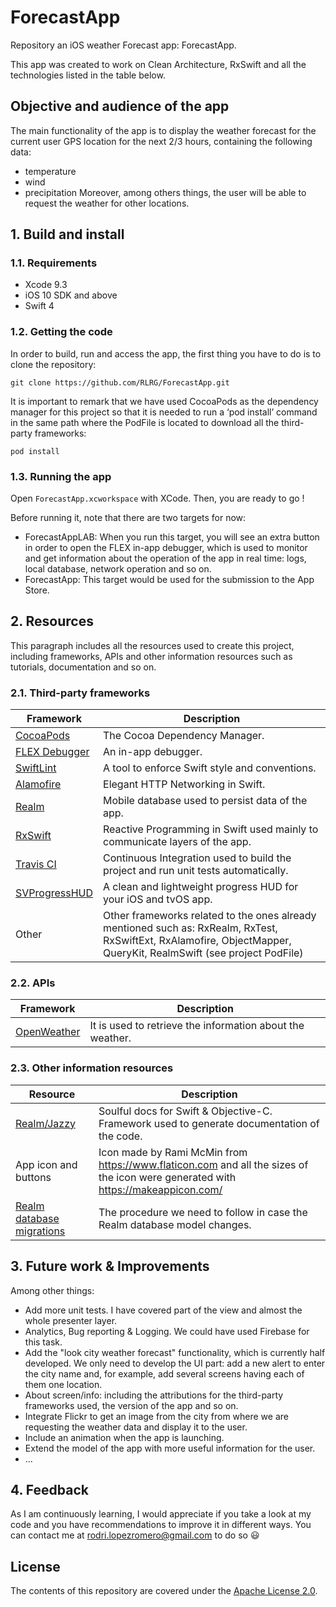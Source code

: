 # ForecastApp

Repository an iOS weather Forecast app: ForecastApp.

This app was created to work on Clean Architecture, RxSwift and all the technologies listed in the table below.

## Objective and audience of the app
 The main functionality of the app is to display the weather forecast for the current user GPS location for the next 2/3 hours, containing the following data:
 * temperature
 * wind
 * precipitation
 Moreover, among others things, the user will be able to request the weather for other locations.

## 1. Build and install

### 1.1. Requirements
* Xcode 9.3
* iOS 10 SDK and above
* Swift 4

### 1.2. Getting the code
In order to build, run and access the app, the first thing you have to do is to clone the repository:
```
git clone https://github.com/RLRG/ForecastApp.git
```
It is important to remark that we have used CocoaPods as the dependency manager for this project so that it is needed to run a ‘pod install’ command in the same path where the PodFile is located to download all the third-party frameworks:
```
pod install
```

### 1.3. Running the app
Open `ForecastApp.xcworkspace` with XCode. Then, you are ready to go !

Before running it, note that there are two targets for now:
* ForecastAppLAB: When you run this target, you will see an extra button in order to open the FLEX in-app debugger, which is used to monitor and get information about the operation of the app in real time: logs, local database, network operation and so on.
* ForecastApp: This target would be used for the submission to the App Store.


## 2. Resources
This paragraph includes all the resources used to create this project, including frameworks, APIs and other information resources such as tutorials, documentation and so on.

### 2.1. Third-party frameworks
| Framework | Description |
| --- | --- |
| [CocoaPods](https://github.com/CocoaPods/CocoaPods) | The Cocoa Dependency Manager. |
| [FLEX Debugger](https://github.com/Flipboard/FLEX) | An in-app debugger. |
| [SwiftLint](https://github.com/realm/SwiftLint) | A tool to enforce Swift style and conventions. |
| [Alamofire](https://github.com/Alamofire/Alamofire) | Elegant HTTP Networking in Swift. |
| [Realm](https://github.com/realm/realm-cocoa) | Mobile database used to persist data of the app. |
| [RxSwift](https://github.com/ReactiveX/RxSwift) | Reactive Programming in Swift used mainly to communicate layers of the app. |
| [Travis CI](https://travis-ci.org/) | Continuous Integration used to build the project and run unit tests automatically. |
| [SVProgressHUD](https://github.com/SVProgressHUD/SVProgressHUD) | A clean and lightweight progress HUD for your iOS and tvOS app. |
| Other | Other frameworks related to the ones already mentioned such as: RxRealm, RxTest, RxSwiftExt, RxAlamofire, ObjectMapper, QueryKit, RealmSwift (see project PodFile) |

### 2.2. APIs
| Framework | Description |
| --- | --- |
| [OpenWeather](https://openweathermap.org) | It is used to retrieve the information about the weather. |

### 2.3. Other information resources
| Resource | Description |
| --- | --- |
| [Realm/Jazzy](https://github.com/realm/jazzy) | Soulful docs for Swift & Objective-C. Framework used to generate documentation of the code. |
| App icon and buttons | Icon made by Rami McMin from https://www.flaticon.com and all the sizes of the icon were generated with https://makeappicon.com/ |
| [Realm database migrations](https://realm.io/docs/swift/latest/#migrations) | The procedure we need to follow in case the Realm database model changes. |

## 3. Future work & Improvements
Among other things:
- Add more unit tests. I have covered part of the view and almost the whole presenter layer.
- Analytics, Bug reporting & Logging. We could have used Firebase for this task.
- Add the "look city weather forecast" functionality, which is currently half developed. We only need to develop the UI part: add a new alert to enter the city name and, for example, add several screens having each of them one location.
- About screen/info: including the attributions for the third-party frameworks used, the version of the app and so on.
- Integrate Flickr to get an image from the city from where we are requesting the weather data and display it to the user.
- Include an animation when the app is launching.
- Extend the model of the app with more useful information for the user.
- ...

## 4. Feedback
As I am continuously learning, I would appreciate if you take a look at my code and you have recommendations to improve it in different ways. You can contact me at rodri.lopezromero@gmail.com to do so :smiley:

## License
The contents of this repository are covered under the [Apache License 2.0](https://choosealicense.com/licenses/apache-2.0/).
